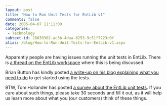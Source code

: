 ```yaml
---
layout: post
title: "How to Run Unit Tests for EntLib v1"
comments: false
date: 2005-04-07 11:11:00
categories:
 - Technology
subtext-id: 28039302-ac3b-4daa-8253-9c51f7223c0f
alias: /blog/How-to-Run-Unit-Tests-for-EntLib-v1.aspx
---
```



Apparently people are having issues running the unit tests in EntLib. There is [a thread on the EntLib workspace](http://www.gotdotnet.com/workspaces/messageboard/thread.aspx?id=295a464a-6072-4e25-94e2-91be63527327&threadid=060c1685-5ee7-4b0d-b0e9-cad81116d600) where this is being discussed.

Brian Button has kindly posted [a write-up on his blog explaining what you need to do](http://www.agileprogrammer.com/oneagilecoder/archive/2005/04/07/3162.aspx) to get started using the tests.

BTW, Tom Hollander has posted [a survey about the EntLib unit tests](http://www.zoomerang.com/recipient/survey-intro.zgi?p=WEB2249C9QABBU). If you care about such things, please take 30 seconds and fill it out, as it will help us learn more about what you (our customers) think of these things.
